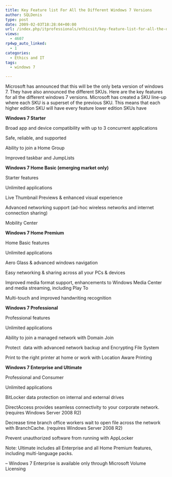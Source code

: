 ```yaml
---
title: Key Feature list For All the Different Windows 7 Versions
author: SQLDenis
type: post
date: 2009-02-03T18:28:04+00:00
url: /index.php/itprofessionals/ethicsit/key-feature-list-for-all-the-different-w/
views:
  - 4607
rp4wp_auto_linked:
  - 1
categories:
  - Ethics and IT
tags:
  - windows 7

---
```

Microsoft has announced that this will be the only beta version of windows 7. They have also announced the different SKUs. Here are the key features for all the different windows 7 versions. Microsoft has created a SKU line-up where each SKU is a superset of the previous SKU. This means that each higher edition SKU will have every feature lower edition SKUs have

**Windows 7 Starter**
  
Broad app and device compatibility with up to 3 concurrent applications
  
Safe, reliable, and supported
  
Ability to join a Home Group
  
Improved taskbar and JumpLists

**Windows 7 Home Basic (emerging market only)**
  
Starter features
  
Unlimited applications

Live Thumbnail Previews & enhanced visual experience
  
Advanced networking support (ad-hoc wireless networks and internet connection sharing)
  
Mobility Center

**Windows 7 Home Premium**
  
Home Basic features
  
Unlimited applications

Aero Glass & advanced windows navigation
  
Easy networking & sharing across all your PCs & devices
  
Improved media format support, enhancements to Windows Media Center and media streaming, including Play To
  
Multi-touch and improved handwriting recognition

**Windows 7 Professional**
  
Professional features
  
Unlimited applications

Ability to join a managed network with Domain Join
  
Protect  data with advanced network backup and Encrypting File System
  
Print to the right printer at home or work with Location Aware Printing

**Windows 7 Enterprise and Ultimate**
  
Professional and Consumer
  
Unlimited applications

BitLocker data protection on internal and external drives
  
DirectAccess provides seamless connectivity to your corporate network.  (requires Windows Server 2008 R2)
  
Decrease time branch office workers wait to open file across the network with BranchCache. (requires Windows Server 2008 R2)
  
Prevent unauthorized software from running with AppLocker

Note: Ultimate includes all Enterprise and all Home Premium features, including multi-language packs.

&#8211; Windows 7 Enterprise is available only through Microsoft Volume Licensing